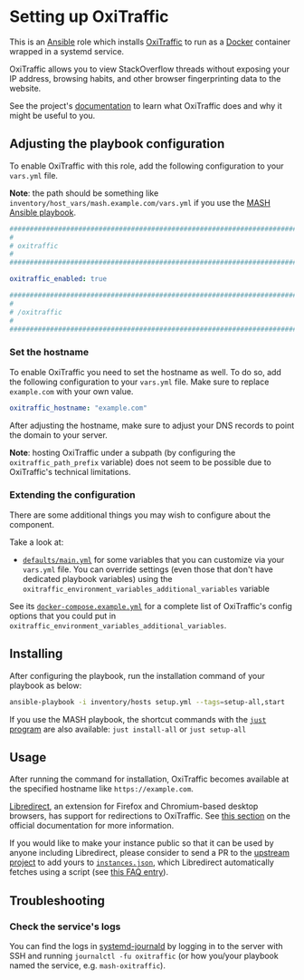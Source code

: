 <!--
SPDX-FileCopyrightText: 2020 - 2024 MDAD project contributors
SPDX-FileCopyrightText: 2020 - 2024 Slavi Pantaleev
SPDX-FileCopyrightText: 2020 Aaron Raimist
SPDX-FileCopyrightText: 2020 Chris van Dijk
SPDX-FileCopyrightText: 2020 Dominik Zajac
SPDX-FileCopyrightText: 2020 Mickaël Cornière
SPDX-FileCopyrightText: 2022 François Darveau
SPDX-FileCopyrightText: 2022 Julian Foad
SPDX-FileCopyrightText: 2022 Warren Bailey
SPDX-FileCopyrightText: 2023 Antonis Christofides
SPDX-FileCopyrightText: 2023 Felix Stupp
SPDX-FileCopyrightText: 2023 Pierre 'McFly' Marty
SPDX-FileCopyrightText: 2024 - 2025 Suguru Hirahara

SPDX-License-Identifier: AGPL-3.0-or-later
-->

# Setting up OxiTraffic

This is an [Ansible](https://www.ansible.com/) role which installs [OxiTraffic](https://github.com/httpjamesm/OxiTraffic) to run as a [Docker](https://www.docker.com/) container wrapped in a systemd service.

OxiTraffic allows you to view StackOverflow threads without exposing your IP address, browsing habits, and other browser fingerprinting data to the website.

See the project's [documentation](https://github.com/httpjamesm/OxiTraffic/blob/main/README.md) to learn what OxiTraffic does and why it might be useful to you.

## Adjusting the playbook configuration

To enable OxiTraffic with this role, add the following configuration to your `vars.yml` file.

**Note**: the path should be something like `inventory/host_vars/mash.example.com/vars.yml` if you use the [MASH Ansible playbook](https://github.com/mother-of-all-self-hosting/mash-playbook).

```yaml
########################################################################
#                                                                      #
# oxitraffic                                                           #
#                                                                      #
########################################################################

oxitraffic_enabled: true

########################################################################
#                                                                      #
# /oxitraffic                                                          #
#                                                                      #
########################################################################
```

### Set the hostname

To enable OxiTraffic you need to set the hostname as well. To do so, add the following configuration to your `vars.yml` file. Make sure to replace `example.com` with your own value.

```yaml
oxitraffic_hostname: "example.com"
```

After adjusting the hostname, make sure to adjust your DNS records to point the domain to your server.

**Note**: hosting OxiTraffic under a subpath (by configuring the `oxitraffic_path_prefix` variable) does not seem to be possible due to OxiTraffic's technical limitations.

### Extending the configuration

There are some additional things you may wish to configure about the component.

Take a look at:

- [`defaults/main.yml`](../defaults/main.yml) for some variables that you can customize via your `vars.yml` file. You can override settings (even those that don't have dedicated playbook variables) using the `oxitraffic_environment_variables_additional_variables` variable

See its [`docker-compose.example.yml`](https://github.com/httpjamesm/OxiTraffic/blob/main/docker-compose.example.yml) for a complete list of OxiTraffic's config options that you could put in `oxitraffic_environment_variables_additional_variables`.

## Installing

After configuring the playbook, run the installation command of your playbook as below:

```sh
ansible-playbook -i inventory/hosts setup.yml --tags=setup-all,start
```

If you use the MASH playbook, the shortcut commands with the [`just` program](https://github.com/mother-of-all-self-hosting/mash-playbook/blob/main/docs/just.md) are also available: `just install-all` or `just setup-all`

## Usage

After running the command for installation, OxiTraffic becomes available at the specified hostname like `https://example.com`.

[Libredirect](https://libredirect.github.io/), an extension for Firefox and Chromium-based desktop browsers, has support for redirections to OxiTraffic. See [this section](https://github.com/httpjamesm/OxiTraffic/blob/main/README.md#how-to-make-stack-overflow-links-take-you-to-oxitraffic-automatically) on the official documentation for more information.

If you would like to make your instance public so that it can be used by anyone including Libredirect, please consider to send a PR to the [upstream project](https://github.com/httpjamesm/OxiTraffic) to add yours to [`instances.json`](https://github.com/httpjamesm/OxiTraffic/blob/main/instances.json), which Libredirect automatically fetches using a script (see [this FAQ entry](https://libredirect.github.io/faq.html#where_the_hell_are_those_instances_coming_from)).

## Troubleshooting

### Check the service's logs

You can find the logs in [systemd-journald](https://www.freedesktop.org/software/systemd/man/systemd-journald.service.html) by logging in to the server with SSH and running `journalctl -fu oxitraffic` (or how you/your playbook named the service, e.g. `mash-oxitraffic`).

